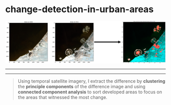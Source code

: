 # change-detection-in-urban-areas

![change detection in Dubai](img.png)


---
---

> Using temporal satellite imagery, I extract the difference by **clustering** the **principle components** of the difference image and using **connected component analysis** to sort developed areas to focus on the areas that witnessed the most change. 
